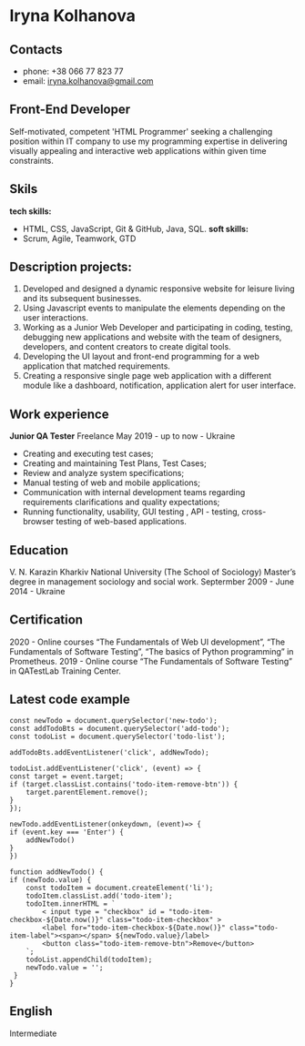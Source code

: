 # Iryna Kolhanova

## Contacts
* phone: +38 066 77 823 77
* email: iryna.kolhanova@gmail.com

## Front-End Developer
Self-motivated, competent 'HTML Programmer' seeking a challenging position within IT company to use my programming expertise in delivering visually appealing and interactive web applications within given time constraints.

## Skils
**tech skills:**
* HTML, CSS, JavaScript, Git & GitHub, Java, SQL.
**soft skills:**
* Scrum, Agile, Teamwork, GTD

## Description projects:
1) Developed and designed a dynamic responsive website for leisure living and its subsequent businesses.
2) Using Javascript events to manipulate the elements depending on the user interactions.
3) Working as a Junior Web Developer and participating in coding, testing, debugging new applications and website with the team of designers, developers, and content creators to create digital tools.
4) Developing the UI layout and front-end programming for a web application that matched requirements.
5) Creating a responsive single page web application with a different module like a dashboard, notification, application alert for user interface.

## Work experience 
**Junior QA Tester** Freelance
May 2019 - up to now - Ukraine
* Creating and executing test cases;
* Creating and maintaining Test Plans, Test Cases;
* Review and analyze system specifications;
* Manual testing of web and mobile applications;
* Communication with internal development teams regarding requirements clarifications and quality expectations;
* Running functionality, usability, GUI testing , API - testing, cross-browser testing of web-based applications.

## Education 
V. N. Karazin Kharkiv National University (The School of Sociology)
Master’s degree in management sociology and social work.
Septermber 2009 - June 2014 - Ukraine 

## Certification
2020 - Online courses “The Fundamentals of Web UI development”, “The Fundamentals of Software Testing”, “The basics of Python programming” in Prometheus. 
2019 - Online course “The Fundamentals of Software Testing” in QATestLab Training Center.

## Latest code example
    const newTodo = document.querySelector('new-todo');
    const addTodoBts = document.querySelector('add-todo');
    const todoList = document.querySelector('todo-list');

    addTodoBts.addEventListener('click', addNewTodo);

    todoList.addEventListener('click', (event) => {
    const target = event.target;
    if (target.classList.contains('todo-item-remove-btn')) {
        target.parentElement.remove();
    }
    });

    newTodo.addEventListener(onkeydown, (event)=> {
    if (event.key === 'Enter') {
        addNewTodo()
    }
    })

    function addNewTodo() {
    if (newTodo.value) {
        const todoItem = document.createElement('li');
        todoItem.classList.add('todo-item');
        todoItem.innerHTML = `
            < input type = "checkbox" id = "todo-item-checkbox-${Date.now()}" class="todo-item-checkbox" >
            <label for="todo-item-checkbox-${Date.now()}" class="todo-item-label"><span></span> ${newTodo.value}/label>
            <button class="todo-item-remove-btn">Remove</button>
        `; 
        todoList.appendChild(todoItem);
        newTodo.value = '';
     }
    }

## English
Intermediate
